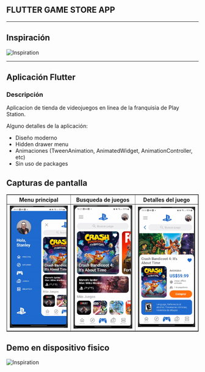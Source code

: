 ## FLUTTER GAME STORE APP
___
## Inspiración


<img src="./screenshots/diseño.jpeg" alt="Inspiration" />

___
## Aplicación Flutter
### Descripción

Aplicacion de tienda de videojuegos en linea de la franquisia de Play Station.

Alguno detalles de la aplicación:
- Diseño moderno
- Hidden drawer menu
- Animaciones (TweenAnimation, AnimatedWidget, AnimationController, etc)
- Sin uso de packages

## Capturas de pantalla
<TABLE BORDER>
    <TR>
        <TH style="text-align:center">Menu principal</TH>
        <TH style="text-align:center">Busqueda de juegos</TH>
        <TH style="text-align:center">Detalles del juego</TH>
    </TR>
	<TR>
		<TD><img src="./screenshots/2.png" alt="Menu Principal" width="200"/></TD> 
        <TD><img src="./screenshots/1.png" alt="Busqueda de juegos" width="200"/></TD> 
        <TD><img src="./screenshots/3.png" alt="Detalles del juego" width="200"/></TD>
	</TR>
</TABLE>

## Demo en dispositivo fisico
<img src="./screenshots/flutter_movie_app2.gif" alt="Inspiration"/>

